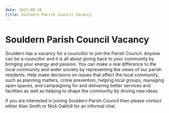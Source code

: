 ```yaml
---
date: 2023-08-28
title: Souldern Parish Council Vacancy
---
```

# Souldern Parish Council Vacancy

Souldern has a vacancy for a councillor to join the Parish
Council. Anyone can be a councillor and it is all about giving back to
your community by bringing your energy and passion. You can make a
real difference to the local community and wider society by
representing the views of our parish residents. Help make decisions on
issues that affect the local community, such as planning matters,
crime prevention, helping local groups, managing open spaces, and
campaigning for and delivering better services and facilities as well
as helping to shape the community by driving new ideas.

If you are interested in joining Souldern Parish Council then
please contact either Alan Smith or Nick Oakhill for an informal chat.
